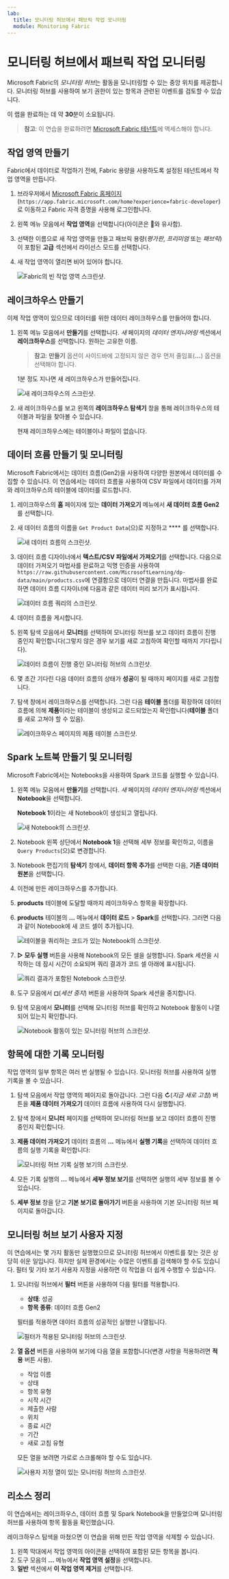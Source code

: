 ```yaml
---
lab:
  title: 모니터링 허브에서 패브릭 작업 모니터링
  module: Monitoring Fabric
---
```


# 모니터링 허브에서 패브릭 작업 모니터링

Microsoft Fabric의 *모니터링 허브*는 활동을 모니터링할 수 있는 중앙 위치를 제공합니다. 모니터링 허브를 사용하여 보기 권한이 있는 항목과 관련된 이벤트를 검토할 수 있습니다.

이 랩을 완료하는 데 약 **30**분이 소요됩니다.

> **참고**: 이 연습을 완료하려면 [Microsoft Fabric 테넌트](https://learn.microsoft.com/fabric/get-started/fabric-trial)에 액세스해야 합니다.

## 작업 영역 만들기

Fabric에서 데이터로 작업하기 전에, Fabric 용량을 사용하도록 설정된 테넌트에서 작업 영역을 만듭니다.

1. 브라우저에서 [Microsoft Fabric 홈페이지](https://app.fabric.microsoft.com/home?experience=fabric-developer)(`https://app.fabric.microsoft.com/home?experience=fabric-developer`)로 이동하고 Fabric 자격 증명을 사용해 로그인합니다.
1. 왼쪽 메뉴 모음에서 **작업 영역**을 선택합니다(아이콘은 와 유사함).
1. 선택한 이름으로 새 작업 영역을 만들고 패브릭 용량(*평가판*, *프리미엄* 또는 *패브릭*)이 포함된 **고급** 섹션에서 라이선스 모드를 선택합니다.
1. 새 작업 영역이 열리면 비어 있어야 합니다.

    ![Fabric의 빈 작업 영역 스크린샷.](./Images/new-workspace.png)

## 레이크하우스 만들기

이제 작업 영역이 있으므로 데이터를 위한 데이터 레이크하우스를 만들어야 합니다.

1. 왼쪽 메뉴 모음에서 **만들기**를 선택합니다. *새* 페이지의 *데이터 엔지니어링* 섹션에서 **레이크하우스**를 선택합니다. 원하는 고유한 이름.

    >**참고**: **만들기** 옵션이 사이드바에 고정되지 않은 경우 먼저 줄임표(**...**) 옵션을 선택해야 합니다.

    1분 정도 지나면 새 레이크하우스가 만들어집니다.

    ![새 레이크하우스의 스크린샷.](./Images/new-lakehouse.png)

1. 새 레이크하우스를 보고 왼쪽의 **레이크하우스 탐색기** 창을 통해 레이크하우스의 테이블과 파일을 찾아볼 수 있습니다.

    현재 레이크하우스에는 테이블이나 파일이 없습니다.

## 데이터 흐름 만들기 및 모니터링

Microsoft Fabric에서는 데이터 흐름(Gen2)을 사용하여 다양한 원본에서 데이터를 수집할 수 있습니다. 이 연습에서는 데이터 흐름을 사용하여 CSV 파일에서 데이터를 가져와 레이크하우스의 테이블에 데이터를 로드합니다.

1. 레이크하우스의 **홈** 페이지에 있는 **데이터 가져오기** 메뉴에서 **새 데이터 흐름 Gen2**를 선택합니다.
1. 새 데이터 흐름의 이름을 `Get Product Data`(으)로 지정하고 **** 를 선택합니다.

    ![새 데이터 흐름의 스크린샷.](./Images/new-data-flow.png)

1. 데이터 흐름 디자이너에서 **텍스트/CSV 파일에서 가져오기**를 선택합니다. 다음으로 데이터 가져오기 마법사를 완료하고 익명 인증을 사용하여 `https://raw.githubusercontent.com/MicrosoftLearning/dp-data/main/products.csv`에 연결함으로 데이터 연결을 만듭니다. 마법사를 완료하면 데이터 흐름 디자이너에 다음과 같은 데이터 미리 보기가 표시됩니다.

    ![데이터 흐름 쿼리의 스크린샷.](./Images/data-flow-query.png)

1. 데이터 흐름을 게시합니다.
1. 왼쪽 탐색 모음에서 **모니터**를 선택하여 모니터링 허브를 보고 데이터 흐름이 진행 중인지 확인합니다(그렇지 않은 경우 보기를 새로 고침하여 확인할 때까지 기다립니다).

    ![데이터 흐름이 진행 중인 모니터링 허브의 스크린샷.](./Images/monitor-dataflow.png)

1. 몇 초간 기다린 다음 데이터 흐름의 상태가 **성공**이 될 때까지 페이지를 새로 고침합니다.
1. 탐색 창에서 레이크하우스를 선택합니다. 그런 다음 **테이블** 폴더를 확장하여 데이터 흐름에 의해 **제품**이라는 테이블이 생성되고 로드되었는지 확인합니다(**테이블** 폴더를 새로 고쳐야 할 수 있음).

    ![레이크하우스 페이지의 제품 테이블 스크린샷.](./Images/products-table.png)

## Spark 노트북 만들기 및 모니터링

Microsoft Fabric에서는 Notebooks을 사용하여 Spark 코드를 실행할 수 있습니다.

1. 왼쪽 메뉴 모음에서 **만들기**를 선택합니다. *새* 페이지의 *데이터 엔지니어링* 섹션에서 **Notebook**을 선택합니다.

    **Notebook 1**이라는 새 Notebook이 생성되고 열립니다.

    ![새 Notebook의 스크린샷.](./Images/new-notebook.png)

1. Notebook 왼쪽 상단에서 **Notebook 1**을 선택해 세부 정보를 확인하고, 이름을 `Query Products`(으)로 변경합니다.
1. Notebook 편집기의 **탐색기** 창에서, **데이터 항목 추가**를 선택한 다음, **기존 데이터 원본**을 선택합니다.
1. 이전에 만든 레이크하우스를 추가합니다.
1. **products** 테이블에 도달할 때까지 레이크하우스 항목을 확장합니다.
1. **products** 테이블의 **...** 메뉴에서 **데이터 로드** > **Spark**를 선택합니다. 그러면 다음과 같이 Notebook에 새 코드 셀이 추가됩니다.

    ![테이블을 쿼리하는 코드가 있는 Notebook의 스크린샷.](./Images/load-spark.png)

1. **&#9655; 모두 실행** 버튼을 사용해 Notebook의 모든 셀을 실행합니다. Spark 세션을 시작하는 데 잠시 시간이 소요되며 쿼리 결과가 코드 셀 아래에 표시됩니다.

    ![쿼리 결과가 포함된 Notebook 스크린샷.](./Images/notebook-output.png)

1. 도구 모음에서 **&#9723;**(*세션 중지*) 버튼을 사용하여 Spark 세션을 중지합니다.
1. 탐색 모음에서 **모니터**를 선택해 모니터링 허브를 확인하고 Notebook 활동이 나열되어 있는지 확인합니다.

    ![Notebook 활동이 있는 모니터링 허브의 스크린샷.](./Images/monitor-notebook.png)

## 항목에 대한 기록 모니터링

작업 영역의 일부 항목은 여러 번 실행될 수 있습니다. 모니터링 허브를 사용하여 실행 기록을 볼 수 있습니다.

1. 탐색 모음에서 작업 영역의 페이지로 돌아갑니다. 그런 다음 **&#8635;**(*지금 새로 고침*) 버튼을 **제품 데이터 가져오기** 데이터 흐름에 사용하여 다시 실행합니다.
1. 탐색 창에서 **모니터** 페이지를 선택하여 모니터링 허브를 보고 데이터 흐름이 진행 중인지 확인합니다.
1. **제품 데이터 가져오기** 데이터 흐름의 **...** 메뉴에서 **실행 기록**을 선택하여 데이터 흐름의 실행 기록을 확인합니다:

    ![모니터링 허브 기록 실행 보기의 스크린샷.](./Images/historical-runs.png)

1. 모든 기록 실행의 **...** 메뉴에서 **세부 정보 보기**를 선택하면 실행의 세부 정보를 볼 수 있습니다.
1. **세부 정보** 창을 닫고 **기본 보기로 돌아가기** 버튼을 사용하여 기본 모니터링 허브 페이지로 돌아갑니다.

## 모니터링 허브 보기 사용자 지정

이 연습에서는 몇 가지 활동만 실행했으므로 모니터링 허브에서 이벤트를 찾는 것은 상당히 쉬운 일입니다. 하지만 실제 환경에서는 수많은 이벤트를 검색해야 할 수도 있습니다. 필터 및 기타 보기 사용자 지정을 사용하면 이 작업을 더 쉽게 수행할 수 있습니다.

1. 모니터링 허브에서 **필터** 버튼을 사용하여 다음 필터를 적용합니다.
    - **상태**: 성공
    - **항목 종류**: 데이터 흐름 Gen2

    필터를 적용하면 데이터 흐름의 성공적인 실행만 나열됩니다.

    ![필터가 적용된 모니터링 허브의 스크린샷.](./Images/monitor-filter.png)

1. **열 옵션** 버튼을 사용하여 보기에 다음 열을 포함합니다(변경 사항을 적용하려면 **적용** 버튼 사용).
    - 작업 이름
    - 상태
    - 항목 유형
    - 시작 시간
    - 제출한 사람
    - 위치
    - 종료 시간
    - 기간
    - 새로 고침 유형

    모든 열을 보려면 가로로 스크롤해야 할 수도 있습니다.

    ![사용자 지정 열이 있는 모니터링 허브의 스크린샷.](./Images/monitor-columns.png)

## 리소스 정리

이 연습에서는 레이크하우스, 데이터 흐름 및 Spark Notebook을 만들었으며 모니터링 허브를 사용하여 항목 활동을 확인했습니다.

레이크하우스 탐색을 마쳤으면 이 연습을 위해 만든 작업 영역을 삭제할 수 있습니다.

1. 왼쪽 막대에서 작업 영역의 아이콘을 선택하여 포함된 모든 항목을 봅니다.
2. 도구 모음의 **...** 메뉴에서 **작업 영역 설정**을 선택합니다.
3. **일반** 섹션에서 **이 작업 영역 제거**를 선택합니다.
